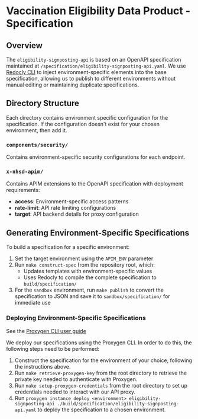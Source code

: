 # Vaccination Eligibility Data Product - Specification

## Overview

The `eligibility-signposting-api` is based on an OpenAPI specification maintained at `/specification/eligibility-signposting-api.yaml`. We use [Redocly CLI](https://redocly.com/docs/cli) to inject environment-specific elements into the base specification, allowing us to publish to different environments without manual editing or maintaining duplicate specifications.

## Directory Structure

Each directory contains environment specific configuration for the specification. If the configuration doesn't exist for your chosen environment, then add it.

### `components/security/`

Contains environment-specific security configurations for each endpoint.

### `x-nhsd-apim/`

Contains APIM extensions to the OpenAPI specification with deployment requirements:

- **access**: Environment-specific access patterns
- **rate-limit**: API rate limiting configurations
- **target**: API backend details for proxy configuration

## Generating Environment-Specific Specifications

To build a specification for a specific environment:

1. Set the target environment using the `APIM_ENV` parameter
2. Run `make construct-spec` from the repository root, which:
   - Updates templates with environment-specific values
   - Uses Redocly to compile the complete specification to `build/specification/`
3. For the `sandbox` environment, run `make publish` to convert the specification to JSON and save it to `sandbox/specification/` for immediate use

### Deploying Environment-Specific Specifications

See the [Proxygen CLI user guide](https://nhsd-confluence.digital.nhs.uk/spaces/APM/pages/804495095/Proxygen+CLI+user+guide#ProxygenCLIuserguide-Settingupsettingsandcredentials)

We deploy our specifications using the Proxygen CLI. In order to do this, the following steps need to be performed:

1. Construct the specification for the environment of your choice, following the instructions above.
2. Run `make retrieve-proxygen-key` from the root directory to retrieve the private key needed to authenticate with Proxygen.
3. Run `make setup-proxygen-credentials` from the root directory to set up credentials needed to interact with our API proxy.
4. Run `proxygen instance deploy <environment> eligibility-signposting-api ./build/specification/eligibility-signposting-api.yaml` to deploy the specification to
   a chosen environment.
